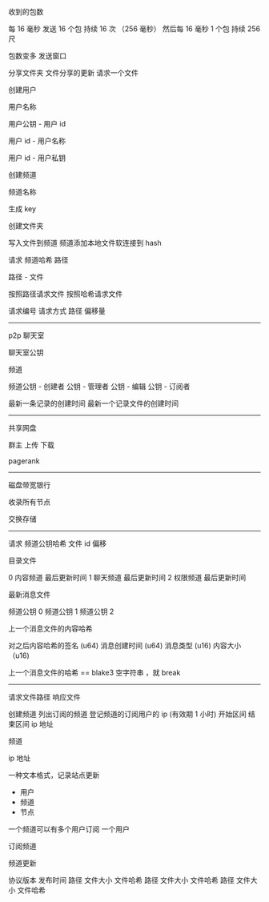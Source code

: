 收到的包数

每 16 毫秒 发送 16 个包
持续 16 次 （256 毫秒）
然后每 16 毫秒 1 个包 持续 256 尺

包数变多 发送窗口

分享文件夹
文件分享的更新
请求一个文件

创建用户

  用户名称

  用户公钥 - 用户 id

  用户 id - 用户名称

  用户 id - 用户私钥

创建频道

  频道名称

  生成 key

  创建文件夹

写入文件到频道
频道添加本地文件软连接到 hash

请求 频道哈希 路径

路径 - 文件

按照路径请求文件
按照哈希请求文件

请求编号 请求方式 路径 偏移量

---

p2p 聊天室

聊天室公钥

频道

  频道公钥
    - 创建者 公钥
      - 管理者 公钥
        - 编辑  公钥
    - 订阅者

最新一条记录的创建时间
最新一个记录文件的创建时间

---

共享网盘

群主
  上传
  下载

pagerank

---

磁盘带宽银行

收录所有节点

交换存储

---

请求
  频道公钥哈希
  文件 id 偏移

目录文件

0 内容频道 最后更新时间
1 聊天频道 最后更新时间
2 权限频道 最后更新时间

最新消息文件

频道公钥 0
频道公钥 1
频道公钥 2

上一个消息文件的内容哈希

对之后内容哈希的签名 (u64)
消息创建时间 (u64)
消息类型 (u16)
内容大小（u16)

上一个消息文件的哈希 == blake3 空字符串 ，就 break

---

请求文件路径
响应文件

创建频道
列出订阅的频道
登记频道的订阅用户的 ip (有效期 1 小时)
  开始区间 结束区间 ip 地址

频道

ip 地址

一种文本格式，记录站点更新

* 用户
* 频道
* 节点

一个频道可以有多个用户订阅
一个用户

订阅频道

频道更新

协议版本
发布时间
路径 文件大小 文件哈希
路径 文件大小 文件哈希
路径 文件大小 文件哈希
